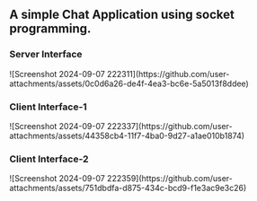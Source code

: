 <h2>A simple Chat Application using socket programming.</h2>

<h3>Server Interface</h3>
![Screenshot 2024-09-07 222311](https://github.com/user-attachments/assets/0c0d6a26-de4f-4ea3-bc6e-5a5013f8ddee)

<h3>Client Interface-1</h3>
![Screenshot 2024-09-07 222337](https://github.com/user-attachments/assets/44358cb4-11f7-4ba0-9d27-a1ae010b1874)

<h3>Client Interface-2</h3>
![Screenshot 2024-09-07 222359](https://github.com/user-attachments/assets/751dbdfa-d875-434c-bcd9-f1e3ac9e3c26)


